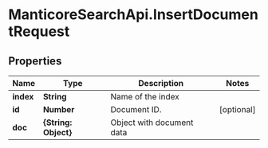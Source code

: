 # ManticoreSearchApi.InsertDocumentRequest

## Properties

Name | Type | Description | Notes
------------ | ------------- | ------------- | -------------
**index** | **String** | Name of the index | 
**id** | **Number** | Document ID.  | [optional] 
**doc** | **{String: Object}** | Object with document data  | 


